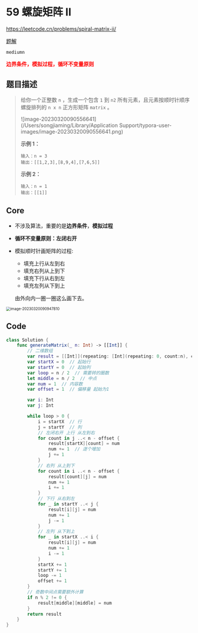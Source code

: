 # 59 螺旋矩阵 II

https://leetcode.cn/problems/spiral-matrix-ii/

[题解](https://www.programmercarl.com/0059.%E8%9E%BA%E6%97%8B%E7%9F%A9%E9%98%B5II.html#_59-%E8%9E%BA%E6%97%8B%E7%9F%A9%E9%98%B5ii)

`mediumn`

<font color=red>**边界条件，模拟过程，循环不变量原则**</font>

## 题目描述

> 给你一个正整数 `n` ，生成一个包含 `1` 到 `n2` 所有元素，且元素按顺时针顺序螺旋排列的 `n x n` 正方形矩阵 `matrix` 。
>
> ![image-20230320090556641](/Users/songjiaming/Library/Application Support/typora-user-images/image-20230320090556641.png) 
>
> **示例 1：**
>
> ```
> 输入：n = 3
> 输出：[[1,2,3],[8,9,4],[7,6,5]]
> ```
>
> **示例 2：**
>
> ```
> 输入：n = 1
> 输出：[[1]]
> ```

## Core 

- 不涉及算法，重要的是**边界条件**，**模拟过程**

- **循环不变量原则：左闭右开**

- 模拟顺时针画矩阵的过程:

  - 填充上行从左到右
  - 填充右列从上到下
  - 填充下行从右到左
  - 填充左列从下到上

  由外向内一圈一圈这么画下去。

<img src="/Users/songjiaming/Library/Application Support/typora-user-images/image-20230320090947810.png" alt="image-20230320090947810" style="zoom:70%;" /> 



## Code

```swift
class Solution {
    func generateMatrix(_ n: Int) -> [[Int]] {
        // 二维数组
        var result = [[Int]](repeating: [Int](repeating: 0, count:n), count:n)
        var startX = 0  // 起始行
        var startY = 0  // 起始列
        var loop = n / 2  // 需要转的圈数
        let middle = n / 2  // 中点
        var num = 1  // 内容数
        var offset = 1  // 偏移量 起始为1

        var i: Int
        var j: Int

        while loop > 0 {
            i = startX  // 行
            j = startY  // 列
            // 左闭右开 上行 从左到右
            for count in j ..< n - offset {
                result[startX][count] = num
                num += 1  // 逐个增加   
                j += 1
            }
            // 右列 从上到下
            for count in i ..< n - offset {
                result[count][j] = num
                num += 1
                i += 1
            }
            // 下行 从右到左
            for _ in startY ..< j {
                result[i][j] = num
                num += 1       
                j -= 1
            }
            // 左列 从下到上
            for _ in startX ..< i {
                result[i][j] = num
                num += 1
                i -= 1
            }
            startX += 1
            startY += 1
            loop -= 1
            offset += 1
        }
        // 奇数中间点需要额外计算
        if n % 2 != 0 {
            result[middle][middle] = num
        }
        return result
    }
}
```













